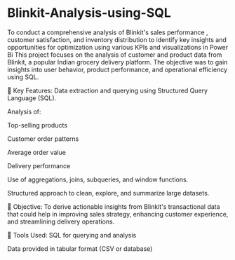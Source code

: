 # Blinkit-Analysis-using-SQL
To conduct a comprehensive analysis of Blinkit's sales performance , customer satisfaction, and inventory distribution to identify key insights and opportunities for optimization using various KPIs and visualizations in Power Bi
This project focuses on the analysis of customer and product data from Blinkit, a popular Indian grocery delivery platform. The objective was to gain insights into user behavior, product performance, and operational efficiency using SQL.

📌 Key Features:
Data extraction and querying using Structured Query Language (SQL).

Analysis of:

Top-selling products

Customer order patterns

Average order value

Delivery performance

Use of aggregations, joins, subqueries, and window functions.

Structured approach to clean, explore, and summarize large datasets.

🎯 Objective:
To derive actionable insights from Blinkit's transactional data that could help in improving sales strategy, enhancing customer experience, and streamlining delivery operations.

🔧 Tools Used:
SQL for querying and analysis

Data provided in tabular format (CSV or database)
